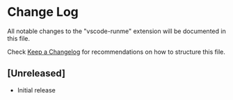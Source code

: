 # Change Log

All notable changes to the "vscode-runme" extension will be documented in this file.

Check [Keep a Changelog](http://keepachangelog.com/) for recommendations on how to structure this file.

## [Unreleased]

-   Initial release
